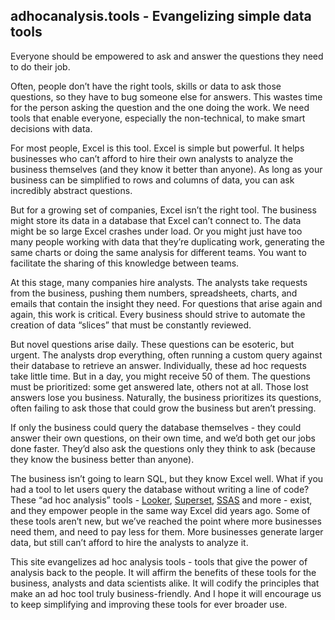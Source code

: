 ## adhocanalysis.tools - Evangelizing simple data tools

Everyone should be empowered to ask and answer the questions they need to do their job. 

Often, people don’t have the right tools, skills or data to ask those questions, so they have to bug someone else for answers. This wastes time for the person asking the question and the one doing the work. We need tools that enable everyone, especially the non-technical, to make smart decisions with data.

For most people, Excel is this tool. Excel is simple but powerful. It helps businesses who can’t afford to hire their own analysts to analyze the business themselves (and they know it better than anyone). As long as your business can be simplified to rows and columns of data, you can ask incredibly abstract questions.

But for a growing set of companies, Excel isn’t the right tool. The business might store its data in a database that Excel can’t connect to. The data might be so large Excel crashes under load. Or you might just have too many people working with data that they’re duplicating work, generating the same charts or doing the same analysis for different teams. You want to facilitate the sharing of this knowledge between teams.

At this stage, many companies hire analysts. The analysts take requests from the business, pushing them numbers, spreadsheets, charts, and emails that contain the insight they need. For questions that arise again and again, this work is critical. Every business should strive to automate the creation of data “slices” that must be constantly reviewed.

But novel questions arise daily. These questions can be esoteric, but urgent. The analysts drop everything, often running a custom query against their database to retrieve an answer. Individually, these ad hoc requests take little time. But in a day, you might receive 50 of them. The questions must be prioritized: some get answered late, others not at all. Those lost answers lose you business. Naturally, the business prioritizes its questions, often failing to ask those that could grow the business but aren’t pressing.

If only the business could query the database themselves - they could answer their own questions, on their own time, and we’d both get our jobs done faster. They’d also ask the questions only they think to ask (because they know the business better than anyone).

The business isn’t going to learn SQL, but they know Excel well. What if you had a tool to let users query the database without writing a line of code? These “ad hoc analysis” tools - [Looker](https://looker.com/), [Superset](http://airbnb.io/superset/), [SSAS](https://en.wikipedia.org/wiki/Microsoft_Analysis_Services) and more - exist, and they empower people in the same way Excel did years ago. Some of these tools aren’t new, but we’ve reached the point where more businesses need them, and need to pay less for them. More businesses generate larger data, but still can’t afford to hire the analysts to analyze it.

This site evangelizes ad hoc analysis tools - tools that give the power of analysis back to the people. It will affirm the benefits of these tools for the business, analysts and data scientists alike. It will codify the principles that make an ad hoc tool truly business-friendly. And I hope it will encourage us to keep simplifying and improving these tools for ever broader use.
